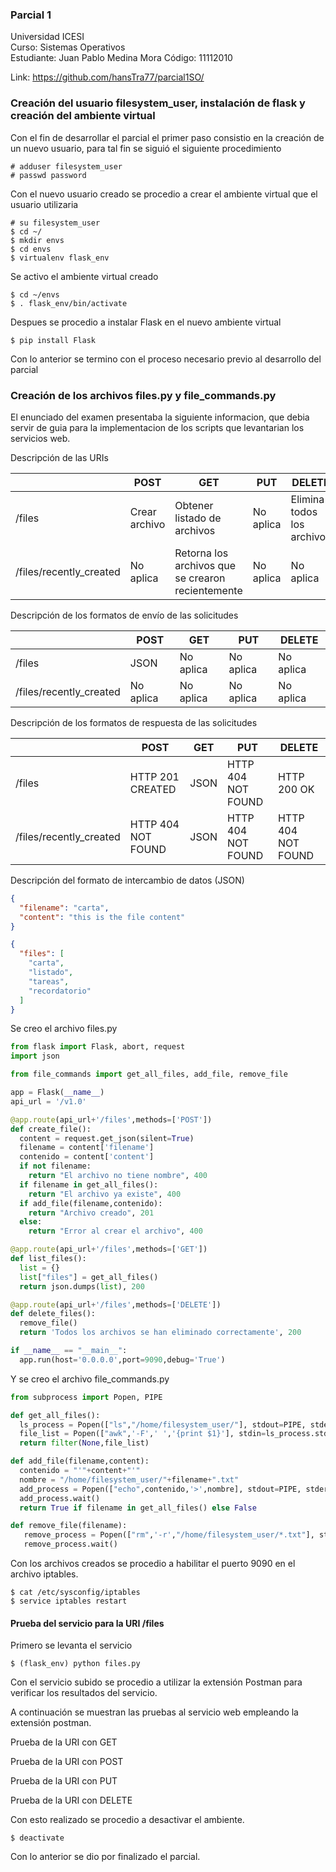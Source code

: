 ### Parcial 1
Universidad ICESI  
Curso: Sistemas Operativos  
Estudiante: Juan Pablo Medina Mora 
Código: 11112010

Link: https://github.com/hansTra77/parcial1SO/

### Creación del usuario filesystem_user, instalación de flask y creación del ambiente virtual

Con el fin de desarrollar el parcial el primer paso consistio en la creación de un nuevo usuario, para tal fin se siguió el siguiente procedimiento

```
# adduser filesystem_user
# passwd password
```

Con el nuevo usuario creado se procedio a crear el ambiente virtual que el usuario utilizaria

```
# su filesystem_user
$ cd ~/
$ mkdir envs
$ cd envs
$ virtualenv flask_env
```

Se activo el ambiente virtual creado

```
$ cd ~/envs
$ . flask_env/bin/activate
```

Despues se procedio a instalar Flask en el nuevo ambiente virtual

```
$ pip install Flask
```

Con lo anterior se termino con el proceso necesario previo al desarrollo del parcial

### Creación de los archivos files.py y file_commands.py

El enunciado del examen presentaba la siguiente informacion, que debia servir de guia para la implementacion de los scripts que levantarian los servicios web.

Descripción de las URIs

|   |POST   |GET   |PUT   |DELETE   |
|---|---|---|---|---|
| /files  | Crear archivo  | Obtener listado de archivos  | No aplica | Elimina todos los archivos  |
| /files/recently_created  | No aplica  | Retorna los archivos que se crearon recientemente  | No aplica | No aplica  |

Descripción de los formatos de envío de las solicitudes

|   |POST   |GET   |PUT   |DELETE   |
|---|---|---|---|---|
| /files  | JSON  | No aplica  | No aplica  | No aplica  |
| /files/recently_created  | No aplica  | No aplica  | No aplica  | No aplica  |

Descripción de los formatos de respuesta de las solicitudes

|   |POST   |GET   |PUT   |DELETE   |
|---|---|---|---|---|
| /files  | HTTP 201 CREATED | JSON | HTTP 404 NOT FOUND | HTTP 200 OK |
| /files/recently_created  | HTTP 404 NOT FOUND | JSON  | HTTP 404 NOT FOUND | HTTP 404 NOT FOUND |

Descripción del formato de intercambio de datos (JSON)  

```json
{
  "filename": "carta",
  "content": "this is the file content"
}
```

```json
{
  "files": [
    "carta",
    "listado",
    "tareas",
    "recordatorio"
  ]
}
```

Se creo el archivo files.py

```python
from flask import Flask, abort, request
import json

from file_commands import get_all_files, add_file, remove_file

app = Flask(__name__)
api_url = '/v1.0'

@app.route(api_url+'/files',methods=['POST'])
def create_file():
  content = request.get_json(silent=True)
  filename = content['filename']
  contenido = content['content']
  if not filename:
    return "El archivo no tiene nombre", 400
  if filename in get_all_files():
    return "El archivo ya existe", 400
  if add_file(filename,contenido):
    return "Archivo creado", 201
  else:
    return "Error al crear el archivo", 400

@app.route(api_url+'/files',methods=['GET'])
def list_files():
  list = {}
  list["files"] = get_all_files()
  return json.dumps(list), 200

@app.route(api_url+'/files',methods=['DELETE'])
def delete_files():
  remove_file()
  return 'Todos los archivos se han eliminado correctamente', 200

if __name__ == "__main__":
  app.run(host='0.0.0.0',port=9090,debug='True')
```

Y se creo el archivo file_commands.py

```python
from subprocess import Popen, PIPE

def get_all_files():
  ls_process = Popen(["ls","/home/filesystem_user/"], stdout=PIPE, stderr=PIPE)
  file_list = Popen(["awk",'-F',' ','{print $1}'], stdin=ls_process.stdout, stdout=PIPE, stderr=PIPE).communicate()[0].split('\n')
  return filter(None,file_list)

def add_file(filename,content):
  contenido = "'"+content+"'"
  nombre = "/home/filesystem_user/"+filename+".txt"
  add_process = Popen(["echo",contenido,'>',nombre], stdout=PIPE, stderr=PIPE)
  add_process.wait()
  return True if filename in get_all_files() else False

def remove_file(filename):
   remove_process = Popen(["rm",'-r',"/home/filesystem_user/*.txt"], stdout=PIPE, stderr=PIPE)
   remove_process.wait()
```

Con los archivos creados se procedio a habilitar el puerto 9090 en el archivo iptables.

```
$ cat /etc/sysconfig/iptables
$ service iptables restart
```

#### Prueba del servicio para la URI /files

Primero se levanta el servicio

```
$ (flask_env) python files.py
```
Con el servicio subido se procedio a utilizar la extensión Postman para verificar los resultados del servicio.

A continuación se muestran las pruebas al servicio web empleando la extensión postman.

Prueba de la URI con GET


Prueba de la URI con POST


Prueba de la URI con PUT


Prueba de la URI con DELETE



Con esto realizado se procedio a desactivar el ambiente.

```
$ deactivate
```
Con lo anterior se dio por finalizado el parcial.

